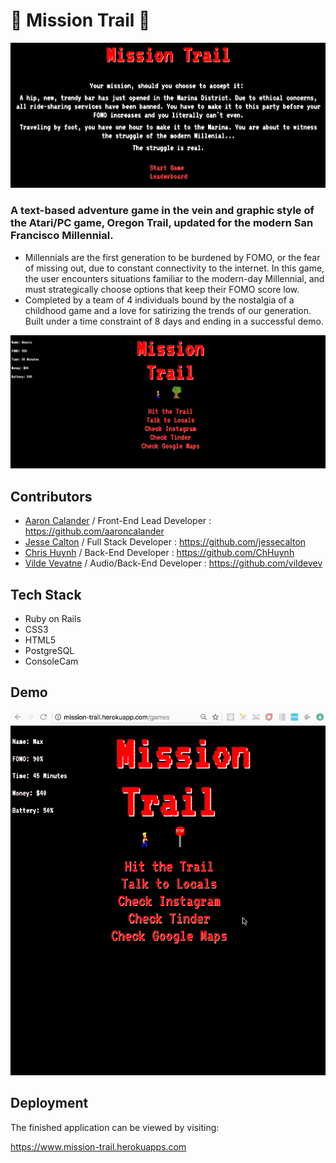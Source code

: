 # 🌁 Mission Trail 🌁

![Intro](mission-trail-intro.png)



### A text-based adventure game in the vein and graphic style of the Atari/PC game, Oregon Trail, updated for the modern San Francisco Millennial.
* Millennials are the first generation to be burdened by FOMO, or the fear of missing out, due to constant connectivity to the internet.     In this game, the user encounters situations familiar to the modern-day Millennial, and must strategically choose options that keep       their FOMO score low.
* Completed by a team of 4 individuals bound by the nostalgia of a childhood  game and a love for satirizing the trends of our generation.   Built under a time constraint of 8 days and ending in a successful demo.

![Home](mission-trail-home.png)

## Contributors

* [Aaron Calander](https://www.linkedin.com/in/aaroncalander) / Front-End Lead Developer : <https://github.com/aaroncalander>
* [Jesse Calton](https://www.linkedin.com/in/jessecalton) / Full Stack Developer : <https://github.com/jessecalton>
* [Chris Huynh](https://www.linkedin.com/in/christopher-huynh-28121a76) / Back-End Developer : <https://github.com/ChHuynh>
* [Vilde Vevatne](https://www.linkedin.com/in/vilde-vevatne) / Audio/Back-End Developer : <https://github.com/vildevev>

## Tech Stack

* Ruby on Rails
* CSS3
* HTML5
* PostgreSQL
* ConsoleCam

## Demo

![Demo](mission-trail-demo.gif)

## Deployment

The finished application can be viewed by visiting:

<https://www.mission-trail.herokuapps.com>
